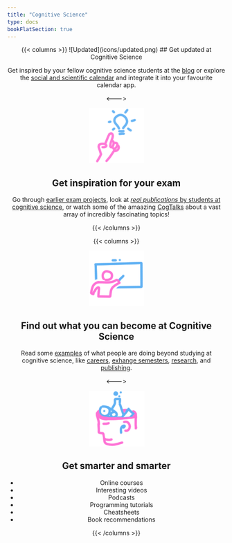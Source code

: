 ```yaml
---
title: "Cognitive Science"
type: docs
bookFlatSection: true
---
```


<!-- ![Cognitive science cover image](../cover.jpg)-->
<div style="text-align: center;">
{{< columns >}}
![Updated](icons/updated.png)
## Get updated at Cognitive Science

Get inspired by your fellow cognitive science students at the [blog](posts) or explore the [social and scientific calendar](calendar) and integrate it into your favourite calendar app.

<--->

![Inspiration](icons/inspiration.png)
## Get inspiration for your exam

Go through [earlier exam projects](docs/cogsci-productions/exam-projects.md), look at [_real publications_ by students at cognitive science](docs/cogsci-productions/student-publications.md), or watch some of the amaazing [CogTalks](docs/cogsci-productions/cogtalks.md) about a vast array of incredibly fascinating topics!

{{< /columns >}}

{{< columns >}}

![Become](icons/become.png)
## Find out what you can become at Cognitive Science

Read some [examples](docs/careers/job-inspiration.md) of what people are doing beyond studying at cognitive science, like [careers](docs/careers/job-inspiration.md), [exhange semesters](exhange-semester.md), [research](docs/social/au-environment.md), and [publishing](docs/cogsci-productions/student-publications.md).

<--->

![Smarter](icons/smarter.png)
## Get smarter and smarter



- Online courses
- Interesting videos
- Podcasts
- Programming tutorials
- Cheatsheets
- Book recommendations

{{< /columns >}}

</div>

<!--
# What is cogsci.dk?

Cogsci.dk is the website for all information relevant
to Cognitive Science students and interested at Aarhus University
and associated institutions.

## Who are the people behind this?

The development of this website has been organized
by and for students of Cognitive Science at Aarhus
University, Denmark. The website is actively maintained
and updated by the community and the core team <3

## How can I help?

You can do one or more of the following:

- Share this website with your fellow students!
- Write or propose a page to add to the website
- Write a [blog post on CogSite](docs/contribute/writing-a-blog-post)
- Add your [exam project on the CogSite](docs/contribute)
- Propose other cool things to add (can be **anything**) - contact us [here](docs/contact)

Information on writing the documents on this website
can be found in the [Contribute](docs/contribute) section.
Contact the core team [here](docs/contact).

# Section information

## Contact

The [contact](docs/contact/_index.md) section
contains the contact information of all relevant
parties at Aarhus University that you might need contact
information on. 

## Contribute

The [contribute](docs/contribute/_index.md) section contains
information on how you can help add and update the website.
It has extensive guides on anything from
[writing in markdown](docs/contribute/markdown.md)
(the format of the files on this website) to adding
[blog posts](docs/contribute/writing-a-blog-post.md), and some specific guides on [adding content](docs/contribute/adding-content) and special [hugo shortcodes](docs/contribute/shortcodes).

## Cogsci Productions

Stuff made by our students! 

In [Cogsci Productions](docs/cogsci-productions/_index.md), you will find
[documents of the past](docs/cogsci-productions/exam-projects.md)
(like exam projects) and the
[halls of fame](docs/cogsci-productions/student-publications.md)
that demand glory in the Cognitive Science program! Also an archive of the amazing [CogTalks](docs/cogsci-productions/cogtalks.md), and [other cool projects](docs/cogsci-productions/other-productions.md)

## Social Hub

In the [social hub](docs/social/_index.md), you will
find the beautiful, loving relationships available on the
Cognitive Science program. You can find the
[social groups](docs/social/social-groups.md), contact information for [teachers and instructors](docs/social/all-teachers.md), and an overview of organizations like [research groups](docs/social/au-environment.md) at AU.

## Support 

[international support](docs/support/international-support.md), more

## Programming and Statistics

In this section, you can find all that which has been missing
in your life. Access to endless
[cheat sheets](docs/programming-and-statistics/cheat-sheet.md), [guides](docs/programming-and-statistics/guides.md),
incredible [package lists](docs/programming-and-statistics/packages.md), [software tools](docs/programming-and-statistics/tools.md),
magnificent mathematics, and beautiful statistics. The joy of
logic is upon us.

## Extended learning

In [Extended Learning](docs/learning/_index.md),
you will find access to lists and lists of glorious resources
from [online courses](docs/learning/online-courses.md)
to enticing [books](docs/learning/books.md), [podcasts](docs/learning/podcasts.md) and
[helpfully informative](docs/learning/video-tutorial.md) or merely [interesting videos](docs/learning/video-talks.md).

## Formal stuff

We know that Aarhus University's organizational structure can
be a bit daunting which is why we have attempted to gather all
of the best resources _you_ need for your student experience in
the very formally named [Formal Stuff](docs/support/links/_index.md).

## Career

In the [career section](docs/careers/_index.md), there is ample
opportunity to get lost in all of the possibilities that
Cognitive Science brings you. With everything from
[job inspiration](docs/careers/job-inspiration.md) (for cogsci students) to a 
[career brochure](docs/careers/career-brochure.md) (to show others what we can do) and in the future a job bank.
-->